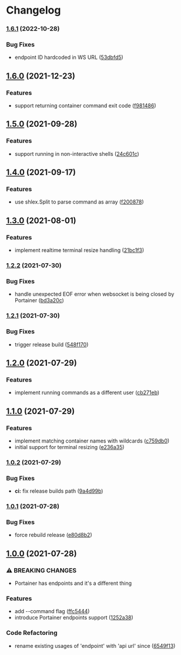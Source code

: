 # Changelog

### [1.6.1](https://www.github.com/devbranch-vadym/portainerssh/compare/v1.6.0...v1.6.1) (2022-10-28)


### Bug Fixes

* endpoint ID hardcoded in WS URL ([53dbfd5](https://www.github.com/devbranch-vadym/portainerssh/commit/53dbfd50f74ca21749609fbabc1761749034b522))

## [1.6.0](https://www.github.com/devbranch-vadym/portainerssh/compare/v1.5.0...v1.6.0) (2021-12-23)


### Features

* support returning container command exit code ([f981486](https://www.github.com/devbranch-vadym/portainerssh/commit/f981486a0763ee3fafae4785b748be50b3aed3f2))

## [1.5.0](https://www.github.com/devbranch-vadym/portainerssh/compare/v1.4.0...v1.5.0) (2021-09-28)


### Features

* support running in non-interactive shells ([24c601c](https://www.github.com/devbranch-vadym/portainerssh/commit/24c601c67943e8fa45cbee4cefed5907a019d926))

## [1.4.0](https://www.github.com/devbranch-vadym/portainerssh/compare/v1.3.0...v1.4.0) (2021-09-17)


### Features

* use shlex.Split to parse command as array ([f200878](https://www.github.com/devbranch-vadym/portainerssh/commit/f2008781e22e21bd1b399f0872f0960a85884f17))

## [1.3.0](https://www.github.com/devbranch-vadym/portainerssh/compare/v1.2.2...v1.3.0) (2021-08-01)


### Features

* implement realtime terminal resize handling ([21bc1f3](https://www.github.com/devbranch-vadym/portainerssh/commit/21bc1f32f69f50ec04ba72fd07129742e42f1149))

### [1.2.2](https://www.github.com/devbranch-vadym/portainerssh/compare/v1.2.1...v1.2.2) (2021-07-30)


### Bug Fixes

* handle unexpected EOF error when websocket is being closed by Portainer ([bd3a20c](https://www.github.com/devbranch-vadym/portainerssh/commit/bd3a20ca7ef740cbd9b97f5aa7c691aadc0da450))

### [1.2.1](https://www.github.com/devbranch-vadym/portainerssh/compare/v1.2.0...v1.2.1) (2021-07-30)


### Bug Fixes

* trigger release build ([548f170](https://www.github.com/devbranch-vadym/portainerssh/commit/548f170ca8293a712a1aee6ee6fc426c46752860))

## [1.2.0](https://www.github.com/devbranch-vadym/portainerssh/compare/v1.1.0...v1.2.0) (2021-07-29)


### Features

* implement running commands as a different user ([cb271eb](https://www.github.com/devbranch-vadym/portainerssh/commit/cb271ebd85f6a017f7f4cf033e753a033c7ff204))

## [1.1.0](https://www.github.com/devbranch-vadym/portainerssh/compare/v1.0.2...v1.1.0) (2021-07-29)


### Features

* implement matching container names with wildcards ([c759db0](https://www.github.com/devbranch-vadym/portainerssh/commit/c759db0ec3e70d98d18389ca4e381c1b6e85162f))
* initial support for terminal resizing ([e236a35](https://www.github.com/devbranch-vadym/portainerssh/commit/e236a35c623fb7d036ad8e60e26adbeb13f6e9d1))

### [1.0.2](https://www.github.com/devbranch-vadym/portainerssh/compare/v1.0.1...v1.0.2) (2021-07-29)


### Bug Fixes

* **ci:** fix release builds path ([9a4d99b](https://www.github.com/devbranch-vadym/portainerssh/commit/9a4d99bbc88b59d1b732448d3fd98865ffb045ab))

### [1.0.1](https://www.github.com/devbranch-vadym/portainerssh/compare/v1.0.0...v1.0.1) (2021-07-28)


### Bug Fixes

* force rebuild release ([e80d8b2](https://www.github.com/devbranch-vadym/portainerssh/commit/e80d8b2f4973dd5e8f8ded846731270d7492824c))

## [1.0.0](https://www.github.com/devbranch-vadym/portainerssh/compare/v0.0.2...v1.0.0) (2021-07-28)


### ⚠ BREAKING CHANGES

* Portainer has endpoints and it's a different thing

### Features

* add --command flag ([ffc5444](https://www.github.com/devbranch-vadym/portainerssh/commit/ffc5444b13d80f480d87acfbfa8c8b12aa2091e7))
* introduce Portainer endpoints support ([1252a38](https://www.github.com/devbranch-vadym/portainerssh/commit/1252a3810be7686ec75e23d38b8d020c658eb79b))


### Code Refactoring

* rename existing usages of 'endpoint' with 'api url' since ([6549f13](https://www.github.com/devbranch-vadym/portainerssh/commit/6549f13b22f036094849fc71c48d5b5bb962832f))
